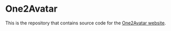 # One2Avatar

This is the repository that contains source code for the [One2Avatar website](http://zhixuany.github.io/one2avatar_webpage).